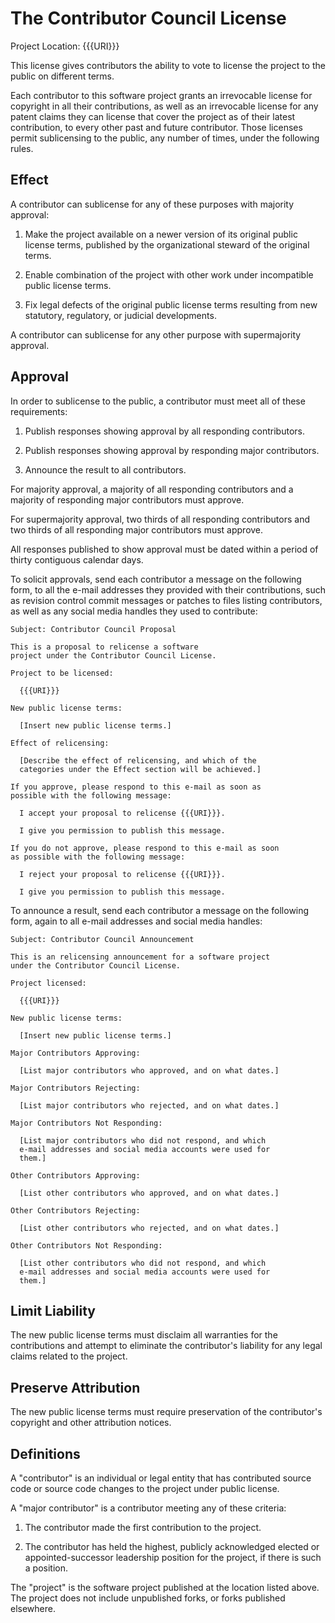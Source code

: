 # The Contributor Council License

Project Location: {{{URI}}}

This license gives contributors the ability to vote to
license the project to the public on different terms.

Each contributor to this software project grants an
irrevocable license for copyright in all their
contributions, as well as an irrevocable license for any
patent claims they can license that cover the project as of
their latest contribution, to every other past and future
contributor.  Those licenses permit sublicensing to the
public, any number of times, under the following rules.

## Effect

A contributor can sublicense for any of these purposes with
majority approval:

1.  Make the project available on a newer version of its
    original public license terms, published by the
    organizational steward of the original terms.

2.  Enable combination of the project with other work under
    incompatible public license terms.

3.  Fix legal defects of the original public license terms
    resulting from new statutory, regulatory, or judicial
    developments.

A contributor can sublicense for any other purpose with
supermajority approval.

## Approval

In order to sublicense to the public, a contributor must
meet all of these requirements:

1.  Publish responses showing approval by all responding
    contributors.

2.  Publish responses showing approval by responding major
    contributors.

3.  Announce the result to all contributors.

For majority approval, a majority of all responding
contributors and a majority of responding major contributors
must approve.

For supermajority approval, two thirds of all responding
contributors and two thirds of all responding major
contributors must approve.

All responses published to show approval must be dated
within a period of thirty contiguous calendar days.

To solicit approvals, send each contributor a message on the
following form, to all the e-mail addresses they provided
with their contributions, such as revision control commit
messages or patches to files listing contributors, as well
as any social media handles they used to contribute:

```
Subject: Contributor Council Proposal

This is a proposal to relicense a software
project under the Contributor Council License.

Project to be licensed:

  {{{URI}}}

New public license terms:

  [Insert new public license terms.]

Effect of relicensing:

  [Describe the effect of relicensing, and which of the
  categories under the Effect section will be achieved.]

If you approve, please respond to this e-mail as soon as
possible with the following message:

  I accept your proposal to relicense {{{URI}}}.

  I give you permission to publish this message.

If you do not approve, please respond to this e-mail as soon
as possible with the following message:

  I reject your proposal to relicense {{{URI}}}.

  I give you permission to publish this message.
```

To announce a result, send each contributor a message on the
following form, again to all e-mail addresses and social
media handles:

```
Subject: Contributor Council Announcement

This is an relicensing announcement for a software project
under the Contributor Council License.

Project licensed:

  {{{URI}}}

New public license terms:

  [Insert new public license terms.]

Major Contributors Approving:

  [List major contributors who approved, and on what dates.]

Major Contributors Rejecting:

  [List major contributors who rejected, and on what dates.]

Major Contributors Not Responding:

  [List major contributors who did not respond, and which
  e-mail addresses and social media accounts were used for
  them.]

Other Contributors Approving:

  [List other contributors who approved, and on what dates.]

Other Contributors Rejecting:

  [List other contributors who rejected, and on what dates.]

Other Contributors Not Responding:

  [List other contributors who did not respond, and which
  e-mail addresses and social media accounts were used for
  them.]
```

## Limit Liability

The new public license terms must disclaim all warranties
for the contributions and attempt to eliminate the
contributor's liability for any legal claims related to the
project.

## Preserve Attribution

The new public license terms must require preservation of
the contributor's copyright and other attribution notices.

## Definitions

A "contributor" is an individual or legal entity that has
contributed source code or source code changes to the
project under public license.

A "major contributor" is a contributor meeting any of these
criteria:

1.  The contributor made the first contribution to the
    project.

2.  The contributor has held the highest, publicly
    acknowledged elected or appointed-successor leadership
    position for the project, if there is such a position.

The "project" is the software project published at the
location listed above.  The project does not include
unpublished forks, or forks published elsewhere.
